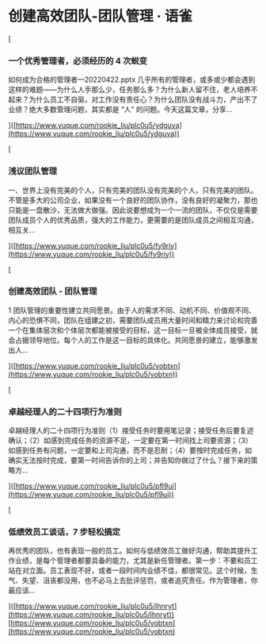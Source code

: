 # 创建高效团队-团队管理 · 语雀
\[

### 一个优秀管理者，必须经历的 4 次蜕变

如何成为合格的管理者—20220422.pptx 几乎所有的管理者，或多或少都会遇到这样的难题——为什么人手那么少，任务那么多？为什么新人留不住，老人培养不起来？为什么员工不自驱，对工作没有责任心？为什么团队没有战斗力，产出不了业绩？绝大多数管理问题，其实都是 “人” 的问题。今天这篇文章，分享...

]([https://www.yuque.com/rookie_liu/plc0u5/ydguva](https://www.yuque.com/rookie_liu/plc0u5/ydguva))

\[

### 浅议团队管理

一、世界上没有完美的个人，只有完美的团队没有完美的个人，只有完美的团队。不管是多大的公司企业，如果没有一个良好的团队协作，没有良好的凝聚力，那也只能是一盘散沙，无法做大做强。因此说要想成为一个一流的团队，不仅仅是需要团队成员个人的优秀品质，强大的工作能力，更需要的是团队成员之间相互沟通，相互关...

]([https://www.yuque.com/rookie_liu/plc0u5/fy9riy](https://www.yuque.com/rookie_liu/plc0u5/fy9riy))

\[

### 创建高效团队 - 团队管理

1 团队管理的重要性建立共同愿景。由于人的需求不同、动机不同、价值观不同、内心的恐惧不同，团队在组建之初，需要团队成员用大量时间和精力来讨论和完善一个在集体层次和个体层次都能被接受的目标，这一目标一旦被全体成员接受，就会占据领导地位。每个人的工作是这一目标的具体化。共同愿景的建立，能够激发出人...

]([https://www.yuque.com/rookie_liu/plc0u5/vobtxn](https://www.yuque.com/rookie_liu/plc0u5/vobtxn))

\[

### 卓越经理人的二十四项行为准则

卓越经理人的二十四项行为准则（1）接受任务时要用笔记录；接受任务后要复述确认；（2）如感到完成任务的资源不足，一定要在第一时间找上司要资源；（3）如感到任务有问题，一定要和上司沟通，而不是忍耐；（4）要按时完成任务，如确实无法按时完成，要第一时间告诉你的上司；并告知你做过了什么？接下来的策略方...

]([https://www.yuque.com/rookie_liu/plc0u5/pfl9ui](https://www.yuque.com/rookie_liu/plc0u5/pfl9ui))

\[

### 低绩效员工谈话，7 步轻松搞定

再优秀的团队，也有表现一般的员工。如何与低绩效员工做好沟通，帮助其提升工作业绩，是每个管理者都要具备的能力，尤其是新任管理者。第一步：不要和员工站在对立面。员工表现不好，或者一段时间内业绩不佳，都很常见。这个时候，生气、失望、沮丧都没用，也不必马上去批评惩罚，或者追究责任。作为管理者，你最应该...

]([https://www.yuque.com/rookie_liu/plc0u5/lhnryt](https://www.yuque.com/rookie_liu/plc0u5/lhnryt)) 
 [https://www.yuque.com/rookie_liu/plc0u5/vobtxn](https://www.yuque.com/rookie_liu/plc0u5/vobtxn)
